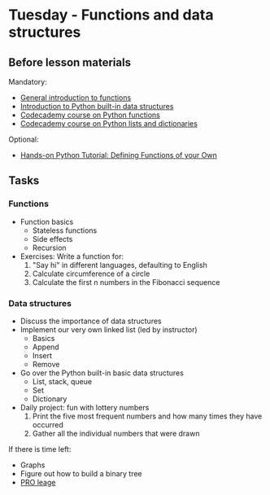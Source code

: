 # Tuesday - Functions and data structures

## Before lesson materials

Mandatory:

* [General introduction to functions][1]
* [Introduction to Python built-in data structures][2]
* [Codecademy course on Python functions][4]
* [Codecademy course on Python lists and dictionaries][5]

Optional:

* [Hands-on Python Tutorial: Defining Functions of your Own][3]

## Tasks

### Functions

* Function basics
    * Stateless functions
    * Side effects
    * Recursion
* Exercises:
  Write a function for:
    1. "Say hi" in different languages, defaulting to English
    2. Calculate circumference of a circle
    3. Calculate the first n numbers in the Fibonacci sequence

### Data structures

* Discuss the importance of data structures
* Implement our very own linked list (led by instructor)
    * Basics
    * Append
    * Insert
    * Remove
* Go over the Python built-in basic data structures
    * List, stack, queue
    * Set
    * Dictionary
* Daily project: fun with lottery numbers
    1. Print the five most frequent numbers and how many times they have occurred
    2. Gather all the individual numbers that were drawn

If there is time left:

* Graphs
* Figure out how to build a binary tree
* [PRO leage](PRO.md)

[1]: http://www.cs.utah.edu/~germain/PPS/Topics/functions.html
[2]: http://pymbook.readthedocs.org/en/latest/datastructure.html
[3]: http://anh.cs.luc.edu/python/hands-on/3.1/handsonHtml/functions.html
[4]: https://www.codecademy.com/en/courses/python-beginner-c7VZg/0/1?curriculum_id=4f89dab3d788890003000096
[5]: https://www.codecademy.com/en/courses/python-beginner-en-pwmb1/0/1?curriculum_id=4f89dab3d788890003000096
